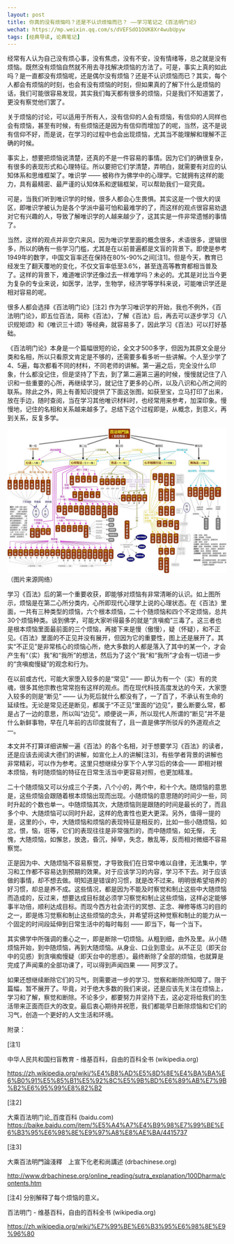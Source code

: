 ```yaml
---
layout: post
title: 你真的没有烦恼吗？还是不认识烦恼而已？ ——学习笔记之《百法明门论》
wechat: https://mp.weixin.qq.com/s/dVEFSdO1OUK8Xr4wubUpyw
tags: [经典导读, 论典笔记]
---
```


经常有人认为自己没有烦心事，没有焦虑，没有不安，没有情绪等，总之就是没有烦恼。既然没有烦恼自然就不用去寻找解决烦恼的方法了。可是，事实上真的如此吗？是一直都没有烦恼呢，还是偶尔没有烦恼？还是不认识烦恼而已？其实，每个人都会有烦恼的时刻，也会有没有烦恼的时刻，但如果真的了解下什么是烦恼的话，我们可能很容易发现，其实我们每天都有很多的烦恼，只是我们不知道罢了，更没有察觉他们罢了。



关于烦恼的讨论，可以适用于所有人，没有信仰的人会有烦恼，有信仰的人同样也会有烦恼，甚至有时候，有些烦恼还是因为有信仰而增加了的呢，当然，这不是说有信仰不好，而是说，在学习的过程中也会出现烦恼，尤其当不能理解和理解不正确的时候。



事实上，想要把烦恼说清楚，还真的不是一件容易的事情。因为它们的确很复杂，有很多的表现形式和心理特征。所以要把它们学清楚，弄明白，就需要有对应的认知体系和思维框架了。唯识学 —— 被称作为佛学中的心理学。它就拥有这样的能力，具有最精密、最严谨的认知体系和逻辑框架，可以帮助我们一窥究竟。



可是，当我们听到唯识学的时候，很多人都会心生畏惧。其实这是一个很大的误区，即唯识学被认为是各个学派中最可怕和最难学的了，而这样的观点很容易劝退对它有兴趣的人，导致了解唯识学的人越来越少了，这其实是一件非常遗憾的事情了。



当然，这样的观点并非空穴来风，因为唯识学里面的概念很多，术语很多，逻辑很多，所以的确有一些学习门槛，尤其是在以前普遍都是文盲的背景下。即使是参考1949年的数字，中国文盲率还在保持在80%-90%之间[注1]。但是今天，教育已经发生了翻天覆地的变化，不仅文盲率低至3.6%，甚至连高等教育都相当普及了。这样的背景下，难道唯识学还像过去一样难学吗？未必的。尤其是对比当今更为复杂的专业来说，如医学，法学，生物学，经济学等学科来说，可能唯识学还是相对容易的呢。



很多人都会选择《百法明门论》[注2] 作为学习唯识学的开始，我也不例外，《百法明门论》，即五位百法，简称《百法》，了解《百法》后，再去可以逐步学习《八识规矩颂》和《唯识三十颂》等经典，就容易多了，因此学习《百法》可以打好基础。



《百法明门论》本身是一个篇幅很短的论，全文才500多字，但因为其原文全是分类和名相，所以只看原文肯定是不够的，还需要多看多听一些讲解。个人至少学了4、5遍，每次都看不同的材料，不同老师的讲解。第一遍之后，完全没什么印象，什么都没记住，但是坚持了下去，到了第二遍第三遍的时候，慢慢就记住了八识和一些重要的心所，再继续学习，就记住了更多的心所，以及八识和心所之间的联系。除此之外，网上有善知识提供了下面这张图，如获至宝，立马打印了出来，放在手边，随时查阅，当在学习其他唯识材料时，也经常用来参考，加深印象。慢慢地，记住的名相和关系越来越多了。总结下这个过程即是，从概念，到意义，再到关系，反复多学。

![](../5-categories-100-items.png)
（图片来源网络）

学习《百法》后的第一个重要收获，即能够对烦恼有非常清晰的认识。如上图所示，烦恼是在第二心所分类内，心所即现代心理学上说的心理状态。在《百法》里面，一共有三种类型的烦恼，六个根本烦恼，二十个随烦恼和四个不定烦恼，总共30个烦恼种类。谈到佛学，可能大家听得最多的就是“贪嗔痴”三毒了。这三者也是根本烦恼里面最前面的三个烦恼，再接下来是慢（傲慢），疑（怀疑），和不正见。《百法》里面的不正见并没有展开，但因为它的重要性，图上还是展开了。其实“不正见”是非常核心的烦恼心所，绝大多数的人都是落入了其中的某一个，才会产生有“（实）我”和“我所”的想法，然后为了这个”我“和“我所”才会有一切进一步的“贪嗔痴慢疑”的观念和行为。



在以前或古代，可能大家堕入较多的是“常见” —— 即认为有一个（实）有的灵魂，很多其他宗教也常常抱有这样的观点。而在现代科技高度发达的今天，大家堕入较多的则是“断见” —— 认为死后就什么都没有了，一了百了，不承认有生命的延续性。无论是常见还是断见，都属于“不正见”里面的“边见”，要么断要么常，都是占了一边的意思，所以叫“边见”。顺便说一声，所以现代人所谓的“断见”并不是什么新鲜事物，早在几年前的古印度就有了，且一直是佛学所驳斥的外道观点之一。



本文并不打算详细讲解一遍《百法》的各个名相，对于想要学习《百法》的读者，还是应该去阅读大德们的讲解，如宣化上人的讲解[注3]，有些学者背景的讲解也非常精彩，可以作为参考。这里只想继续分享下个人学习后的体会—— 即相对根本烦恼，有时随烦恼的特征在日常生活当中更容易对照，也更加精准。



二十个随烦恼又可以分成三个子类，八个小的，两个中，和十个大。随烦恼的意思是，这些烦恼会跟随着根本烦恼出现而出现。小随烦恼的意思随的时间少一些，同时升起的个数也单一。中随烦恼其次，大随烦恼则是跟随的时间是最长的了，而且多个中、大随烦恼可以同时升起，这样的危害性也更大更深。另外，值得一提的是，这里的小，中，大随烦恼和烦恼的表现特征是相反的，比如一些小随烦恼，如忿，恨，恼，诳等，它们的表现往往是非常强烈的，而中随烦恼，如无惭， 无愧，大随烦恼，如懈怠，放逸，昏沉，掉举，失念，散乱等，反而相对微细不容易察觉。



正是因为中、大随烦恼不容易察觉，才导致我们在日常中难以自律，无法集中，学习和工作都不容易达到预期的效果。对于应该学习的内容，学习不下去。对于应该做的事情，却不想去做。明知道是错误的习惯，就是改不过来。明明很希望培养的好习惯，却总是养不成。这些情况，都是因为不能及时察觉和制止这些中大随烦恼而造成的，反过来，想要达成目标就必须学习察觉和制止这些烦恼，这样必定能够事半功倍，顺利达成目标。而现今西方社会流行的冥想、正念、禅修等练习的目的之一，即是练习觉察和制止这些烦恼的念头，并希望将这种觉察和制止的能力从一个固定的时间段延伸到日常生活中的每时每刻 —— 即当下，每一个当下。



其实佛学中所强调的重心之一，即是断除一切烦恼。从粗到细，由外及里。从小随烦恼开始，到中随烦恼，再到大随烦恼。从身业、口业到意业。从不正见（即天台中的见惑）到贪嗔痴慢疑（即天台中的思惑）。最终断除了全部的烦恼，也就算是完成了声闻乘的全部功课了，可以得到声闻四果 —— 阿罗汉了。



如果还想继续断除它们的习气，则需要进一步的学习、觉察和断除所知障了。限于篇幅，暂不展开了。毕竟，对于绝大多数的我们来说，还是应该先关注在烦恼上，学习和了解，察觉和断除。不论多少，都要努力并坚持下去，这必定将给我们的生活带来正面而巨大的改变。最后衷心期待并祝愿，我们都能早日断除烦恼和它们的习气，创造一个更好的人文生活和环境。





附录：





[注1]

中华人民共和国扫盲教育 - 维基百科，自由的百科全书 (wikipedia.org)

https://zh.wikipedia.org/wiki/%E4%B8%AD%E5%8D%8E%E4%BA%BA%E6%B0%91%E5%85%B1%E5%92%8C%E5%9B%BD%E6%89%AB%E7%9B%B2%E6%95%99%E8%82%B2



[注2]

大乘百法明门论_百度百科 (baidu.com) 
https://baike.baidu.com/item/%E5%A4%A7%E4%B9%98%E7%99%BE%E6%B3%95%E6%98%8E%E9%97%A8%E8%AE%BA/4415737 



[注3]

大乘百法明門論淺釋　上宣下化老和尚講述 (drbachinese.org)

http://www.drbachinese.org/online_reading/sutra_explanation/100Dharma/contents.htm



[注4] 分别解释了每个烦恼的意义。

百法明门 - 维基百科，自由的百科全书 (wikipedia.org)

https://zh.wikipedia.org/wiki/%E7%99%BE%E6%B3%95%E6%98%8E%E9%96%80
